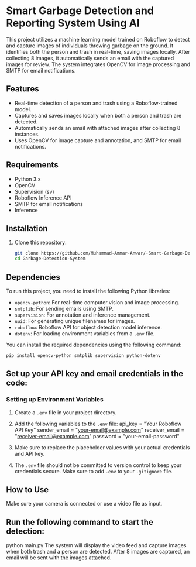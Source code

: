 # Smart Garbage Detection and Reporting System Using AI

This project utilizes a machine learning model trained on Roboflow to detect and capture images of individuals throwing garbage on the ground. It identifies both the person and trash in real-time, saving images locally. After collecting 8 images, it automatically sends an email with the captured images for review. The system integrates OpenCV for image processing and SMTP for email notifications.

## Features
- Real-time detection of a person and trash using a Roboflow-trained model.
- Captures and saves images locally when both a person and trash are detected.
- Automatically sends an email with attached images after collecting 8 instances.
- Uses OpenCV for image capture and annotation, and SMTP for email notifications.

## Requirements
- Python 3.x
- OpenCV
- Supervision (sv)
- Roboflow Inference API
- SMTP for email notifications
- Inference

## Installation

1. Clone this repository:
   ```bash
   git clone https://github.com/Muhammad-Ammar-Anwar/-Smart-Garbage-Detection-and-Reporting-System-Using-AI.git
   cd Garbage-Detection-System


## Dependencies

To run this project, you need to install the following Python libraries:

- `opencv-python`: For real-time computer vision and image processing.
- `smtplib`: For sending emails using SMTP.
- `supervision`: For annotation and inference management.
- `uuid`: For generating unique filenames for images.
- `roboflow`: Roboflow API for object detection model inference.
- `dotenv`: For loading environment variables from a `.env` file.

You can install the required dependencies using the following command:

```bash
pip install opencv-python smtplib supervision python-dotenv
```
## Set up your API key and email credentials in the code:

### Setting up Environment Variables
1. Create a `.env` file in your project directory.
2. Add the following variables to the `.env` file:
   api_key = "Your Roboflow API Key" sender_email = "your-email@example.com" receiver_email = "receiver-email@example.com" password = "your-email-password"

3. Make sure to replace the placeholder values with your actual credentials and API key.
4. The `.env` file should not be committed to version control to keep your credentials secure. Make sure to add `.env` to your `.gitignore` file.

## How to Use
Make sure your camera is connected or use a video file as input.

## Run the following command to start the detection:
python main.py
The system will display the video feed and capture images when both trash and a person are detected. After 8 images are captured, an email will be sent with the images attached.
